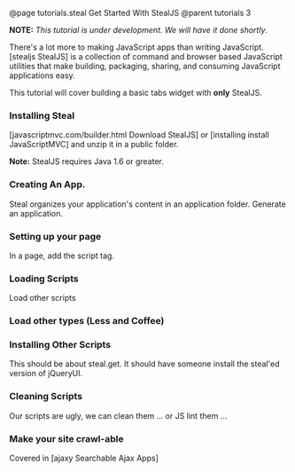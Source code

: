 @page tutorials.steal Get Started With StealJS
@parent tutorials 3

__NOTE:__  _This tutorial is under development.  We will have it done shortly_.


There's a lot more to making JavaScript apps 
than writing JavaScript. [stealjs StealJS] is a 
collection of command and browser based JavaScript 
utilities that make building, 
packaging, sharing, and consuming JavaScript applications easy.

This tutorial will cover building a 
basic tabs widget with __only__ 
StealJS.

### Installing Steal

[javascriptmvc.com/builder.html Download  StealJS] or 
[installing install JavaScriptMVC] and 
unzip it in a public folder.

__Note:__ StealJS requires Java 1.6 or greater.

### Creating An App.

Steal organizes your application's content in an
application folder.  Generate an application.


### Setting up your page

In a page, add the script tag.

### Loading Scripts

Load other scripts

### Load other types (Less and Coffee)

### Installing Other Scripts 

This should be about steal.get.  It should have someone install
the steal'ed version of jQueryUI.

### Cleaning Scripts

Our scripts are ugly, we can clean them ... or JS lint them ...

### Make your site crawl-able

Covered in [ajaxy Searchable Ajax Apps]

